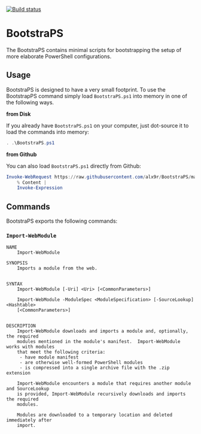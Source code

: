 [![Build status](https://ci.appveyor.com/api/projects/status/fy38i5dvionpq2p9?svg=true)](https://ci.appveyor.com/project/alx9r/bootstraps)

# BootstraPS

The BootstraPS contains minimal scripts for bootstrapping the setup of more elaborate PowerShell configurations. 

## Usage

BootstraPS is designed to have a very small footprint.  To use the BootstrapPS command simply load `BootstraPS.ps1` into memory in one of the following ways.

**from Disk**

If you already have `BootstraPS.ps1` on your computer, just dot-source it to load the commands into memory:

```PowerShell
. .\BootstraPS.ps1
```

**from Github**

You can also load `BootstraPS.ps1` directly from Github:

```PowerShell
Invoke-WebRequest https://raw.githubusercontent.com/alx9r/BootstraPS/master/BootstraPS.ps1 |
    % Content |
    Invoke-Expression
```

## Commands

BootstraPS exports the following commands:

### `Import-WebModule`

```
NAME
    Import-WebModule
    
SYNOPSIS
    Imports a module from the web.
    
    
SYNTAX
    Import-WebModule [-Uri] <Uri> [<CommonParameters>]
    
    Import-WebModule -ModuleSpec <ModuleSpecification> [-SourceLookup] <Hashtable> 
    [<CommonParameters>]
    
    
DESCRIPTION
    Import-WebModule downloads and imports a module and, optionally, the required 
    modules mentioned in the module's manifest.  Import-WebModule works with modules 
    that meet the following criteria:
     - have module manifest
     - are otherwise well-formed PowerShell modules
     - is compressed into a single archive file with the .zip extension
    
    Import-WebModule encounters a module that requires another module and SourceLookup 
    is provided, Import-WebModule recursively downloads and imports the required 
    modules.
    
    Modules are downloaded to a temporary location and deleted immediately after 
    import.
```